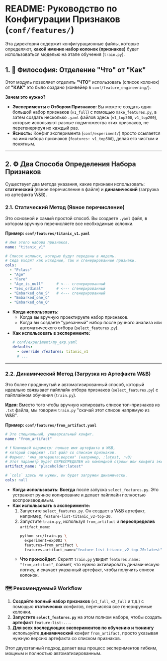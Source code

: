 # README: Руководство по Конфигурации Признаков (`conf/features/`)

Эта директория содержит конфигурационные файлы, которые определяют, **какой именно набор колонок (признаков)** будет использоваться моделью на этапе обучения (`train.py`).

## 1. 🎯 Философия: Отделение "Что" от "Как"

Этот модуль позволяет отделить **"ЧТО"** использовать (список колонок) от **"КАК"** это было создано (конвейер в `conf/feature_engineering/`).

**Зачем это нужно?**
*   **Эксперименты с Отбором Признаков:** Вы можете создать один большой набор признаков (`v1_full`) с помощью `make_features.py`, а затем создать несколько `.yaml` файлов здесь (`v1_top500`, `v1_top200`), которые используют разные подмножества этих признаков, не перегенерируя их каждый раз.
*   **Ясность:** Конфиг эксперимента (`conf/experiment/`) просто ссылается на имя набора признаков (`features: v1_top500`), делая его чистым и понятным.

---

## 2. ⚙️ Два Способа Определения Набора Признаков

Существует два метода указания, какие признаки использовать: **статический** (явное перечисление в файле) и **динамический** (загрузка из артефакта W&B).

### 2.1. Статический Метод (Явное перечисление)

Это основной и самый простой способ. Вы создаете `.yaml` файл, в котором вручную перечисляете все необходимые колонки.

**Пример: `conf/features/titanic_v1.yaml`**
```yaml
# Имя этого набора признаков.
name: "titanic_v1"

# Список колонок, которые будут переданы в модель.
# Сюда входят как исходные, так и сгенерированные признаки.
cols:
  - "Pclass"
  - "Age"
  - "Fare"
  - "Age_is_null"      # <--- сгенерированный
  - "Sex_ordinal"      # <--- сгенерированный
  - "Embarked_ohe_S"   # <--- сгенерированный
  - "Embarked_ohe_C"
  - "Embarked_ohe_Q"
```

*   **Когда использовать:**
    *   Когда вы вручную проектируете набор признаков.
    *   Когда вы создаете "урезанный" набор после ручного анализа или автоматического отбора (`select_features.py`).
*   **Как использовать в эксперименте:**
    ```yaml
    # conf/experiment/my_exp.yaml
    defaults:
      - override /features: titanic_v1
      # ...
    ```

---

### 2.2. Динамический Метод (Загрузка из Артефакта W&B)

Это более продвинутый и автоматизированный способ, который идеально связывает пайплайн отбора признаков (`select_features.py`) с пайплайном обучения (`train.py`).

**Идея:** Вместо того чтобы вручную копировать список топ-признаков из `.txt` файла, мы говорим `train.py` "скачай этот список напрямую из W&B".

**Пример: `conf/features/from_artifact.yaml`**
```yaml
# Это специальный, универсальный конфиг.
name: "from_artifact"

# ❗️ Ключевой параметр: полное имя артефакта в W&B,
# который содержит .txt файл со списком признаков.
# Формат: "имя_артефакта:версия" (например, :latest, :v0)
# Этот параметр будет ПЕРЕОПРЕДЕЛЕН из командной строки или конфига эксперимента.
artifact_name: "placeholder:latest"

# `cols` здесь не нужен, он будет загружен динамически.
cols: null
```

*   **Когда использовать:** **Всегда** после запуска `select_features.py`. Это устраняет ручное копирование и делает пайплайн полностью воспроизводимым.
*   **Как использовать в эксперименте:**
    1.  Запустите `select_features.py`. Он создаст в W&B артефакт, например, `feature-list-titanic_v2-top-20`.
    2.  Запустите `train.py`, используя `from_artifact` и **переопределив** `artifact_name`:
        ```bash
        python src/train.py \
          experiment=exp003 \
          features=from_artifact \
          features.artifact_name="feature-list-titanic_v2-top-20:latest"
        ```
    *   **Что произойдет:** Скрипт `train.py` увидит `features.name: "from_artifact"`, поймет, что нужно активировать динамическую логику, и скачает указанный артефакт, чтобы получить список колонок.

### 🗺️ Рекомендуемый Workflow

1.  **Создайте полный набор признаков** (`v1_full`, `v2_full` и т.д.) с помощью **статических** конфигов, перечисляя все генерируемые колонки.
2.  **Запустите `select_features.py`** на этом полном наборе, чтобы создать **артефакт** `feature-list-...`.
3.  **Для всех последующих экспериментов по обучению и тюнингу** используйте **динамический** конфиг `from_artifact`, просто указывая нужную версию артефакта со списком признаков.

Этот двухэтапный подход делает ваш процесс экспериментов гибким, мощным и полностью автоматизированным.